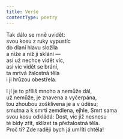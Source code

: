 ```yaml
---
title: Verše
contentType: poetry
---
```


Tak dálo se mně uvidět:  
svou kosu z ruky vypustíc  
do dlaní hlavu složila  
a níže a níž ji sklání —  
asi už nechce vidět víc,  
asi víc vidět se brání,  
ta mrtvá žalostná těla  
i ji hrůzou obestřela.

I jí je to příliš mnoho a nemůže dál,  
už nemůže, je znavena a vyčerpána,  
tou zhoubou zošklivena je a v úděsu;  
smutna a k smrti zemdlena, ejhle, Smrt sama  
svou kosu odkládá: Dost, víc již nesnesu  
té bídy zřít, sklízet ta přežalostná těla.  
Proč ti? Zde raději bych já umříti chtěla!
